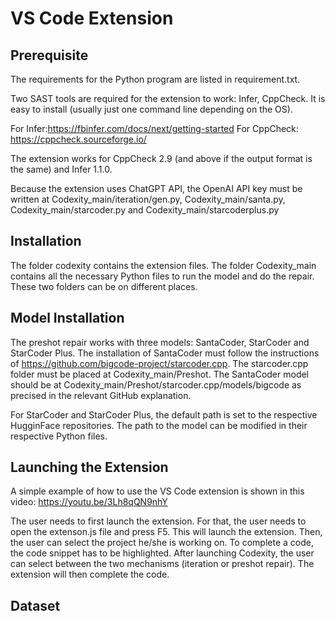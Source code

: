 # VS Code Extension


## Prerequisite

The requirements for the Python program are listed in requirement.txt.


Two SAST tools are required for the extension to work: Infer, CppCheck. It is easy to install (usually just one command line depending on the OS).

For Infer:https://fbinfer.com/docs/next/getting-started
For CppCheck: https://cppcheck.sourceforge.io/

The extension works for CppCheck 2.9 (and above if the output format is the same) and Infer 1.1.0.

Because the extension uses ChatGPT API, the OpenAI API key must be written at Codexity_main/iteration/gen.py, Codexity_main/santa.py, Codexity_main/starcoder.py and Codexity_main/starcoderplus.py


## Installation
 
The folder codexity contains the extension files. The folder Codexity_main contains all the necessary Python files to run the model and do the repair. These two folders can be on different places.

## Model Installation

The preshot repair works with three models: SantaCoder, StarCoder and StarCoder Plus. The installation of SantaCoder must follow the instructions of https://github.com/bigcode-project/starcoder.cpp. The starcoder.cpp folder must be placed at Codexity_main/Preshot. The SantaCoder model should be at  Codexity_main/Preshot/starcoder.cpp/models/bigcode as precised in the relevant GitHub explanation.

For StarCoder and StarCoder Plus, the default path is set to the respective HugginFace repositories. The path to the model can be modified in their respective Python files.

## Launching the Extension

A simple example of how to use the VS Code extension is shown in this video: https://youtu.be/3Lh8qQN9nhY

The user needs to first launch the extension. For that, the user needs to open the extenson.js file and press F5. This will launch the extension. Then, the user can select the project he/she is working on. To complete a code, the code snippet has to be highlighted. After launching Codexity, the user can select between the two mechanisms (iteration or preshot repair). The extension will then complete the code.

 
## Dataset





